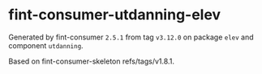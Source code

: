 # fint-consumer-utdanning-elev

Generated by fint-consumer `2.5.1` from tag `v3.12.0` on package `elev` and component `utdanning`.

Based on fint-consumer-skeleton refs/tags/v1.8.1.
